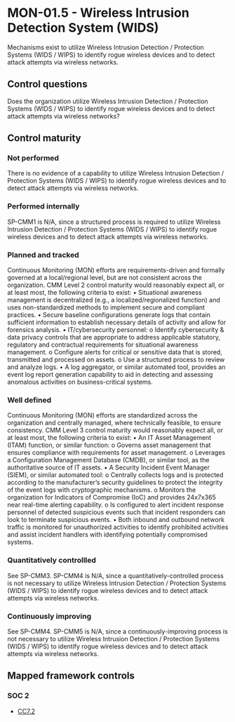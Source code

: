 # MON-01.5 - Wireless Intrusion Detection System (WIDS)
Mechanisms exist to utilize Wireless Intrusion Detection / Protection Systems (WIDS / WIPS) to identify rogue wireless devices and to detect attack attempts via wireless networks. 
## Control questions
Does the organization utilize Wireless Intrusion Detection / Protection Systems (WIDS / WIPS) to identify rogue wireless devices and to detect attack attempts via wireless networks? 
## Control maturity
### Not performed
There is no evidence of a capability to utilize Wireless Intrusion Detection / Protection Systems (WIDS / WIPS) to identify rogue wireless devices and to detect attack attempts via wireless networks. 
### Performed internally
SP-CMM1 is N/A, since a structured process is required to utilize Wireless Intrusion Detection / Protection Systems (WIDS / WIPS) to identify rogue wireless devices and to detect attack attempts via wireless networks. 
### Planned and tracked
Continuous Monitoring (MON) efforts are requirements-driven and formally governed at a local/regional level, but are not consistent across the organization. CMM Level 2 control maturity would reasonably expect all, or at least most, the following criteria to exist:
•	Situational awareness management is decentralized (e.g., a localized/regionalized function) and uses non-standardized methods to implement secure and compliant practices.
•	Secure baseline configurations generate logs that contain sufficient information to establish necessary details of activity and allow for forensics analysis.
•	IT/cybersecurity personnel:
o	Identify cybersecurity & data privacy controls that are appropriate to address applicable statutory, regulatory and contractual requirements for situational awareness management.
o	Configure alerts for critical or sensitive data that is stored, transmitted and processed on assets.
o	Use a structured process to review and analyze logs.
•	A log aggregator, or similar automated tool, provides an event log report generation capability to aid in detecting and assessing anomalous activities on business-critical systems. 
### Well defined
Continuous Monitoring (MON) efforts are standardized across the organization and centrally managed, where technically feasible, to ensure consistency. CMM Level 3 control maturity would reasonably expect all, or at least most, the following criteria to exist:
•	An IT Asset Management (ITAM) function, or similar function:
o	Governs asset management that ensures compliance with requirements for asset management.
o	Leverages a Configuration Management Database (CMDB), or similar tool, as the authoritative source of IT assets.
•	A Security Incident Event Manager (SIEM), or similar automated tool:
o	Centrally collects logs and is protected according to the manufacturer’s security guidelines to protect the integrity of the event logs with cryptographic mechanisms.
o	Monitors the organization for Indicators of Compromise (IoC) and provides 24x7x365 near real-time alerting capability.
o	Is configured to alert incident response personnel of detected suspicious events such that incident responders can look to terminate suspicious events.
•	Both inbound and outbound network traffic is monitored for unauthorized activities to identify prohibited activities and assist incident handlers with identifying potentially compromised systems. 
### Quantitatively controllled
See SP-CMM3. SP-CMM4 is N/A, since a quantitatively-controlled process is not necessary to utilize Wireless Intrusion Detection / Protection Systems (WIDS / WIPS) to identify rogue wireless devices and to detect attack attempts via wireless networks. 
### Continuously improving
See SP-CMM4. SP-CMM5 is N/A, since a continuously-improving process is not necessary to utilize Wireless Intrusion Detection / Protection Systems (WIDS / WIPS) to identify rogue wireless devices and to detect attack attempts via wireless networks. 
## Mapped framework controls
### SOC 2
- [CC7.2](../soc2/cc72.md)